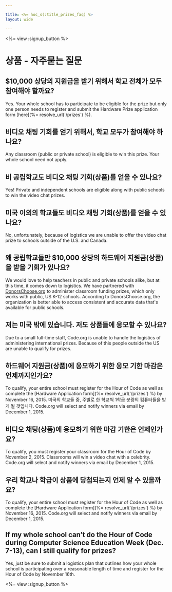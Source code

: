 ```yaml
---

title: <%= hoc_s(:title_prizes_faq) %>
layout: wide

---
```


<%= view :signup_button %>

# 상품 - 자주묻는 질문

## $10,000 상당의 지원금을 받기 위해서 학교 전체가 모두 참여해야 할까요?

Yes. Your whole school has to participate to be eligible for the prize but only one person needs to register and submit the Hardware Prize application form [here](%= resolve_url('/prizes') %).

## 비디오 채팅 기회를 얻기 위해서, 학교 모두가 참여해야 하나요?

Any classroom (public or private school) is eligible to win this prize. Your whole school need not apply.

## 비 공립학교도 비디오 채팅 기회(상품)를 얻을 수 있나요?

Yes! Private and independent schools are eligible along with public schools to win the video chat prizes.

## 미국 이외의 학교들도 비디오 채팅 기회(상품)를 얻을 수 있나요?

No, unfortunately, because of logistics we are unable to offer the video chat prize to schools outside of the U.S. and Canada.

## 왜 공립학교들만 $10,000 상당의 하드웨어 지원금(상품)을 받을 기회가 있나요?

We would love to help teachers in public and private schools alike, but at this time, it comes down to logistics. We have partnered with [DonorsChoose.org](http://donorschoose.org) to administer classroom funding prizes, which only works with public, US K-12 schools. According to DonorsChoose.org, the organization is better able to access consistent and accurate data that's available for public schools.

## 저는 미국 밖에 있습니다. 저도 상품들에 응모할 수 있나요?

Due to a small full-time staff, Code.org is unable to handle the logistics of administering international prizes. Because of this people outside the US are unable to qualify for prizes.

## 하드웨어 지원금(상품)에 응모하기 위한 응모 기한 마감은 언제까지인가요?

To qualify, your entire school must register for the Hour of Code as well as complete the [Hardware Application form](%= resolve_url('/prizes') %) by November 16, 2015. 미국의 학교들 중, 주별로 한 학교씩 1학급 분량의 컴퓨터들을 받게 될 것입니다. Code.org will select and notify winners via email by December 1, 2015.

## 비디오 채팅(상품)에 응모하기 위한 마감 기한은 언제인가요?

To qualify, you must register your classroom for the Hour of Code by November 2, 2015. Classrooms will win a video chat with a celebrity. Code.org will select and notify winners via email by December 1, 2015.

## 우리 학교나 학급이 상품에 당첨되는지 언제 알 수 있을까요?

To qualify, your entire school must register for the Hour of Code as well as complete the [Hardware Application form](%= resolve_url('/prizes') %) by November 16, 2015. Code.org will select and notify winners via email by December 1, 2015.

## If my whole school can’t do the Hour of Code during Computer Science Education Week (Dec. 7-13), can I still qualify for prizes?

Yes, just be sure to submit a logistics plan that outlines how your whole school is participating over a reasonable length of time and register for the Hour of Code by November 16th.

<%= view :signup_button %>